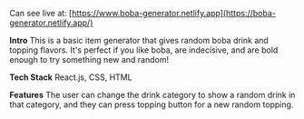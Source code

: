 Can see live at: [https://www.boba-generator.netlify.app](https://boba-generator.netlify.app/)

**Intro**
This is a basic item generator that gives random boba drink and topping flavors. It's perfect if you like boba, are indecisive, and are bold enough to try something new and random!

**Tech Stack**
React.js, CSS, HTML

**Features**
The user can change the drink category to show a random drink in that category, and they can press topping button for a new random topping.
